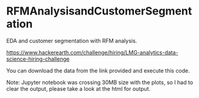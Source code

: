 # RFMAnalysisandCustomerSegmentation
EDA and customer segmentation with RFM analysis. 

https://www.hackerearth.com/challenge/hiring/LMG-analytics-data-science-hiring-challenge

You can download the data from the link provided and execute this code.

Note: Jupyter notebook was crossing 30MB size with the plots, so I had to clear the output, please take a look at the html for output.
